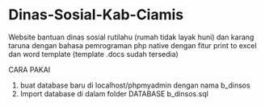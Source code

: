 # Dinas-Sosial-Kab-Ciamis
Website bantuan dinas sosial rutilahu (rumah tidak layak huni) dan karang taruna dengan bahasa pemrograman php native dengan fitur print to excel dan word template (template .docs sudah tersedia)

CARA PAKAI
1. buat database baru di localhost/phpmyadmin dengan nama b_dinsos
2. Import database di dalam folder DATABASE b_dinsos.sql
